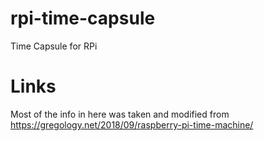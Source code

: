 # rpi-time-capsule
Time Capsule for RPi

# Links

Most of the info in here was taken and modified from https://gregology.net/2018/09/raspberry-pi-time-machine/
